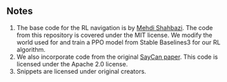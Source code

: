 ## Notes

1. The base code for the RL navigation is by [Mehdi Shahbazi](https://github.com/MehdiShahbazi/Webots-reinforcement-navigation). The code from this repository is covered under the MIT license. We modify the world used for and train a PPO model from Stable Baselines3 for our RL algorithm.
2. We also incorporate code from the original [SayCan paper](https://github.com/google-research/google-research/tree/master/saycan). This code is licensed under the Apache 2.0 license.
3. Snippets are licensed under original creators.
